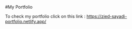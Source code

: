 #My Portfolio

To check my portfolio click on this link : https://zied-sayadi-portfolio.netlify.app/
